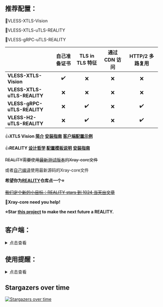 ## **推荐配置：** 

:rocket:VLESS-XTLS-Vision

:rocket:VLESS-XTLS-uTLS-REALITY

:rocket:VLESS-gRPC-uTLS-REALITY

| | 自己准备证书 | TLS in TLS 特征 | 通过 CDN 访问 | HTTP/2 多路复用 |
| :--- | :---: | :---: | :---: | :---: |
| **VLESS-XTLS-Vision** | :heavy_check_mark: | :x: | :x: | :x: |
| **VLESS-XTLS-uTLS-REALITY** | :x: | :x: | :x: | :x: |
| **VLESS-gRPC-uTLS-REALITY** | :x: | :heavy_check_mark: | :x: | :heavy_check_mark: |
| **VLESS-H2-uTLS-REALITY** | :x: | :heavy_check_mark: | :x: | :heavy_check_mark: |

:+1:**XTLS Vision [简介](https://github.com/XTLS/Xray-core/discussions/1295) [安装指南](https://github.com/chika0801/Xray-install) [客户端配置示例](https://github.com/chika0801/Xray-examples/tree/main/VLESS-XTLS-Vision)**

:+1:**REALITY [设计哲学](https://github.com/XTLS/Xray-core/issues/1689#issuecomment-1439447009) [配置模板说明](https://github.com/XTLS/REALITY#readme) [安装指南](https://github.com/chika0801/Xray-install/blob/main/REALITY.md)**

~~REALITY需要使用[最新测试版本](https://github.com/XTLS/Xray-core/actions/workflows/release.yml)的Xray-core文件~~

或者[自己编译](https://github.com/chika0801/Xray-install/blob/main/compile_Xray-core.md)使用最新源码的Xray-core文件

**希望你为[REALITY](https://github.com/XTLS/REALITY)仓库点一个:star:**

~~[我们定个新的小目标：REALITY stars 到 1024 当天出文章](https://github.com/XTLS/Xray-core/issues/1679#issuecomment-1436520973)~~

:eyes:**Xray-core need you help!**

**:star:Star [this project](https://github.com/XTLS/REALITY) to make the next future a REALITY.**

## **客户端：** 

<details><summary>点击查看</summary><br>

**Windows**
| | [v2rayN](https://github.com/2dust/v2rayN/releases) | [Clash Verge](https://github.com/zzzgydi/clash-verge/releases) |
| :--- | :---: | :---: |
| **VLESS-XTLS-Vision** | :heavy_check_mark: | :heavy_check_mark: |:heavy_check_mark: | :heavy_check_mark: |
| **VLESS-XTLS-uTLS-REALITY** | :heavy_check_mark: | :heavy_check_mark: |
| **VLESS-gRPC-uTLS-REALITY** | :heavy_check_mark: | :heavy_check_mark: |
| **VLESS-H2-uTLS-REALITY** | :heavy_check_mark: | :x: |
* v2rayN 需要使用 Xray-core
* Clash Verge 需要使用 Clash Meta Kernel

**Android**
| | [v2rayNG](https://github.com/2dust/v2rayNg/releases) | [NekoBox](https://github.com/MatsuriDayo/NekoBoxForAndroid/releases) | [Clash Meta For Android](https://github.com/MetaCubeX/ClashMetaForAndroid/releases) |
| :--- | :---: | :---: | :---: |
| **VLESS-XTLS-Vision** | :heavy_check_mark: | :heavy_check_mark: | :heavy_check_mark: |
| **VLESS-XTLS-uTLS-REALITY** | :heavy_check_mark: | :heavy_check_mark: | :heavy_check_mark: |
| **VLESS-gRPC-uTLS-REALITY** | :heavy_check_mark: | :heavy_check_mark: | :heavy_check_mark: |
| **VLESS-H2-uTLS-REALITY** | :heavy_check_mark: | :heavy_check_mark: | :x: |

**iOS**
| | [Shadowrocket](https://apps.apple.com/app/shadowrocket/id932747118) | [Wings X Client](https://apps.apple.com/app/wings-x-client/id6446119727) |
| :--- | :---: | :---: |
| **VLESS-XTLS-Vision** | :heavy_check_mark: | :heavy_check_mark: |
| **VLESS-XTLS-uTLS-REALITY** | :x: | :heavy_check_mark: |
| **VLESS-gRPC-uTLS-REALITY** | :x: | :heavy_check_mark: |
| **VLESS-H2-uTLS-REALITY** | :x: | :heavy_check_mark: |

**OpenWrt**
| | [ShadowSocksR Plus+](https://github.com/fw876/helloworld) | [PassWall](https://github.com/xiaorouji/openwrt-passwall) |
| :--- | :---: | :---: |
| **VLESS-XTLS-Vision** | :heavy_check_mark: | :heavy_check_mark: |
| **VLESS-XTLS-uTLS-REALITY** | :x: | :heavy_check_mark: |
| **VLESS-gRPC-uTLS-REALITY** | :x: | :heavy_check_mark: |
| **VLESS-H2-uTLS-REALITY** | :x: | :heavy_check_mark: |

</details>

## **使用提醒：** 

<details><summary>点击查看</summary>

### :exclamation:

相对于 XTLS Vision 的使用基数，目前几乎没有收到 **配置正确** 的 Vision 被封端口的报告，**配置正确** 指的是：

1. 服务端使用合理的端口，禁回国流量
2. 只配置 XTLS Vision，不兼容普通 TLS 代理
3. 回落到网页，不回落/分流到其它代理协议
4. 客户端启用 uTLS（fingerprint） [#1.1](https://github.com/XTLS/Xray-core/issues/1544#issuecomment-1399194727)

---

首先，如果你特别不想被封，**请先选择一个干净的 IP**，并按照 **配置正确** 去搭建、使用 XTLS Vision。

**但是，即使你这样做了，也无法保证 100% 不被封**。自去年底始，很多人的未知流量秒封 IP，TLS in TLS 流量隔天封端口。XTLS Vision 不是未知流量，且完整处理了 TLS in TLS 特征，目前看来效果显著。**但这并不意味着，用 XTLS Vision 可以 100% 不被封，认识到这一点是非常、非常重要的，不要自己偶然被封就大惊小怪**。

**因为除了协议本身，还有很多角度能封你**。以 IP 为例，你无法保证 IP 真的干净，无法避免被邻居波及，无法避免整个 IP 段被重点拉清单。也有可能某些地区的 GFW 有独特的标准，比如某个 IP 只有寥寥数人访问连却能跑那么多流量，封。**如果你的 XTLS Vision 被封了，但没有出现去年底 TLS 那样的大规模被封报告，我真心建议你换端口、换 IP、换服务商依次试一遍**。 [#1.2](https://github.com/XTLS/Xray-core/issues/1544#issuecomment-1402118517)

---

如果你之前用了其它协议导致 TCP/443 端口被封，**Vision 并没有“解封已经被封的端口”的能力**，换个 IP 或端口 [#1.3](https://github.com/XTLS/Xray-core/issues/1670#issuecomment-1436240888)

### :exclamation:

看来好多人还不知道代码里 Vision 只支持纯净入站或另一个 Vision 入站，~~当然要改也是不难的~~ [#2.1](https://github.com/XTLS/Xray-core/issues/1612#issuecomment-1418829266)

---
  
其实我早就看到了这个问题 [#1500](https://github.com/XTLS/Xray-core/issues/1500) ，~~只是不想改~~

因为根据历史，机场会用 SS 或 VMess 中转 XTLS 出墙，XTLS 把苦力活全干了，还给 GFW 喂了大量数据，却对社区没有任何帮助
我觉得这样并不好，所以我不会去改它，当然 PR is acceptable [#2.2](https://github.com/XTLS/Xray-core/issues/1612#issuecomment-1418880212)

### :exclamation:

现在可以直接配置 REALITY H2 服务端，实测 N 个请求只开一条 H2，延迟超低，纵享丝滑。"flow" 为空，"network" 改为 "h2" 即可。

另一种方式是配置 REALITY VLESS 回落至 H2C，它可以与 Vision 共存，但暂不建议。H2 自带 MUX，理论上也可以减轻 TLS in TLS 特征，是否有效仍需实测。~~但若目标域名在白名单内，可能测不出区别。~~ [#3.1](https://t.me/projectXtls/57)

---

与 VLESS 回落功能无关，我看了下群，都什么理解啊，主动探测连 REALITY 那关都过不去，还轮得到 VLESS 回落？

用了 REALITY，VLESS 的回落就不是给你回落到网站用的，是给 Vision 与 H2 / gRPC 同端口共存用的。 [#3.2](https://github.com/XTLS/Xray-core/issues/1769#issuecomment-1464820362)

---

REALITY 是 TLSv1.3，VLESS 有回落很正常，默认回落到 H2C 或 gRPC 就能共存了，~~但这俩协议不一定不封端口，风险自负~~

~~其实我有个猜想，就是对于白名单网站，可能现在 GFW 并不分析流量模型，所以测不出来封不封端口~~ [#3.3](https://github.com/XTLS/Xray-core/issues/1769#issuecomment-1464821647)

---

gun（gRPC）最初就是 @DuckSoft 看到 CloudFlare 支持 gRPC 回源后写的，不是“gRPC后来也发展到过CDN”。

REALITY 不能过免费 CDN，故 gRPC 与 H2 区别不大，由于 gRPC 是 over H2，**直接用 H2 相对省一点点**。
REALITY 支持 gRPC 是顺手写的，just for fun，~~毕竟相比于 H2 大家更喜欢 gRPC，多 padding 一点可能还是好事？~~

你可以看到 Xray-core 内 REALITY 的第一个 commit 就有 REALITY H2 客户端支持，本来是没打算支持 gRPC 的。
~~但是 REALITY WS 就算了吧，这个组合属实没有必要。~~ [#3.4](https://github.com/XTLS/Xray-core/discussions/1719#discussioncomment-5138312)

### :exclamation:

关于机场，说实话，我对机场落地这类技术，持保留态度。

从去年底乃至这些年的经验来看，**很多时候，GFW 的封锁策略优先讲究一个最多人用、最大收益，而不是你协议特征明不明显。**
TLS 类一疯狂，指纹和 TLS in TLS 检测就被重点安排上了，反而是小众的 UDP 类没有被针对、还可以用。
要说特征，其实混淆后的 UDP 包一眼假，检测起来比 TLS 类更容易，只是机场已经遍地 TLS 类，而 UDP 类还是自建居多。

那谁会成为靶子就很明显了，这也好理解，**假如你是 GFW 的供应商，最后交差个 FQ 封锁率才百分之几的东西，不太合适吧。**
肯定先找用的人多的下手，也就是机场喜欢用的那些什么 SS / VMess，什么 Trojan，针对研究，一封一片，效果拔群。

~~所以~~ [#4.1](https://github.com/XTLS/Xray-core/issues/1767#issuecomment-1464882669)

---

开混淆可以暂时解决“没有真正的 h3 server 而露馅”的问题，但是带来了另一个问题，**即变成了全随机数，它本身就是更明显的特征**

以前对于 SS 这类“全随机数是不是最大的特征”还有过争议，现在已经没有悬念了，**GFW 直接封了目标 IP 也不会有什么附带伤害**

根据目前的反馈，暂时只有部分地区的 GFW 把该策略应用到了 UDP，且暂时只是封端口，~~但是一旦机场大规模上，就~~ [#4.2](https://github.com/XTLS/Xray-core/issues/1767#issuecomment-1465101806)

### :exclamation:

不稀罕，你不说我差点忘了，去年我有个套 CF 的 WSS 遇到了不断升级的“智能墙”：

- 最初，WSS 被精准阻断（网站能上），研究发现用 [Browser Dialer](https://github.com/XTLS/Xray-core/pull/421) 就能解决，所以是 Golang WSS 指纹被针对了。
- 不久后，又被精准阻断，**研究发现若一段时间内用浏览器打开过网页，WSS 才能用，加个自动请求解决了。**
- 最后，众所周知，TLS in TLS 检测被部署了，CF 节点倒没被直接封端口，但即时丢包干扰更恶心，相信不少人都深有体会。 [#5.1](https://github.com/XTLS/Xray-core/issues/1750#issuecomment-1459340564)

---

顺便，我说一下 WSS 代理为什么能被精准识别：

- **指纹：即使开了伪装，它发的 ALPN 始终为** `http/1.1~`，**一眼 WSS，实际上无法做到我们想要的“藏木于林”，只会裸送人头。**
- 握手：WSS 内层的 WS 要多握手一次，时序特征非常独特。其实开 [early data](https://github.com/XTLS/Xray-core/pull/375) 可以缓解，若不得不用 WSS，建议 `?ed=2048`
- TLS in TLS：这是 TLS 代理普遍存在的特征，需要针对性处理。多路复用可以缓解内层 TLS 握手特征，但却加重了“加密套娃”的特征，参考 [**XTLS Vision, TLS in TLS, to the star and beyond**](https://github.com/XTLS/Xray-core/discussions/1295) #1295 第二大段，所以目前 XTLS Vision 是较优解法。

**所以我现在的建议是：不要用 WSS，并且它应当被列为 deprecated**。套 CDN 有 gRPC，直连有 N 种姿势，已无任何必要用 WSS。 [#5.2](https://github.com/XTLS/Xray-core/issues/1750#issuecomment-1459469821)

### :exclamation:

对于这一点，我建议大家修改一下 policy 的 handshake 和 connIdle 等，不要用默认值，不然特征太明显

~~中间人多收集些数据，分析出握手 60 秒超时 + 连接 300 秒超时，这不是 *ray 还能是~~啥 [#6.1](https://github.com/XTLS/Xray-core/issues/1511#issuecomment-1376887076)

---

回落当然是必要的，尤其是现在我们大规模用 uTLS 模仿浏览器指纹，GFW 一个探测，没网页的话岂不是一眼假？

服务端指纹特征是一个值得解决的问题。 [#6.2](https://github.com/XTLS/Xray-core/issues/1511#issuecomment-1382042986)

### :exclamation:

~~总有人问这个问题我是没想到的~~，我系统性地回答一下：首先对于非 REALITY 客户端，REALITY 服务端只是端口转发。其次你直接访问 https://IP ，浏览器发的 TLS Client Hello 中不含 SNI，HTTP 头中的 Host 也不对，此时会得到何种响应完全取决于目标网站的策略，大概率会得到奇奇怪怪的响应，这是正常的，当然你的浏览器还会报证书不符。最后若你想用浏览器验证 REALITY 的端口转发，正确的做法是修改系统 hosts 文件，将目标域名指向你服务端的 IP，再用浏览器直接访问目标域名，可以访问即正常，并且你可以在浏览器 F12 的 Network 中看到实际上连接的是你服务端的 IP。 [#7](https://github.com/XTLS/Xray-core/discussions/1800#discussioncomment-5321705)

</details>

## Stargazers over time

[![Stargazers over time](https://starchart.cc/chika0801/Xray-examples.svg)](https://starchart.cc/chika0801/Xray-examples)
